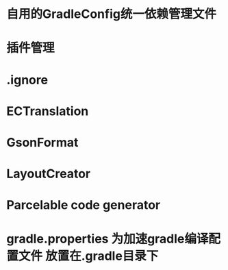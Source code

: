 # 自用的GradleConfig统一依赖管理文件
# 插件管理
# .ignore
# ECTranslation
# GsonFormat
# LayoutCreator
# Parcelable code generator
# gradle.properties 为加速gradle编译配置文件 放置在.gradle目录下
